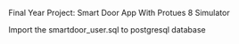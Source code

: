 Final Year Project: Smart Door App With Protues 8 Simulator 

Import the smartdoor_user.sql to postgresql database
